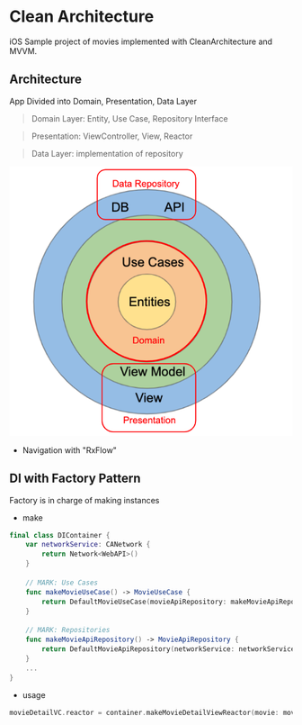 Clean Architecture
===
iOS Sample project of movies implemented with CleanArchitecture and MVVM.

Architecture
---

App Divided into Domain, Presentation, Data Layer

> Domain Layer: Entity, Use Case, Repository Interface

> Presentation: ViewController, View, Reactor

> Data Layer: implementation of repository

![Alt text](README_FILES/CleanArchitecture.png?raw=true "Clean Artitecture")

* Navigation with "RxFlow"

DI with Factory Pattern
---
Factory is in charge of making instances
 
* make

~~~swift
final class DIContainer {
    var networkService: CANetwork {
        return Network<WebAPI>()
    }

    // MARK: Use Cases
    func makeMovieUseCase() -> MovieUseCase {
        return DefaultMovieUseCase(movieApiRepository: makeMovieApiRepository())
    }

    // MARK: Repositories
    func makeMovieApiRepository() -> MovieApiRepository {
        return DefaultMovieApiRepository(networkService: networkService)
    }
    ...
}

~~~

* usage

~~~swift
movieDetailVC.reactor = container.makeMovieDetailViewReactor(movie: movie)
~~~

